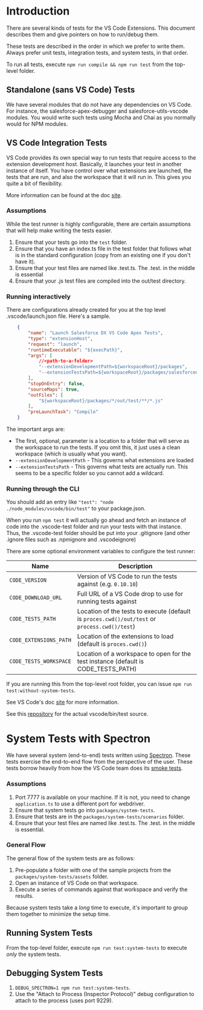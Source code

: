 # Introduction

There are several kinds of tests for the VS Code Extensions. This document
describes them and give pointers on how to run/debug them.

These tests are described in the order in which we prefer to write them. Always
prefer unit tests, integration tests, and system tests, in that order.

To run all tests, execute `npm run compile && npm run test` from the top-level
folder.

## Standalone (sans VS Code) Tests

We have several modules that do not have any dependencies on VS Code. For
instance, the salesforce-apex-debugger and salesforce-utils-vscode modules. You
would write such tests using Mocha and Chai as you normally would for NPM modules.

## VS Code Integration Tests

VS Code provides its own special way to run tests that require access to the
extension development host. Basically, it launches your test in another instance
of itself. You have control over what extensions are launched, the tests that
are run, and also the workspace that it will run in. This gives you quite a bit
of flexibility.

More information can be found at the doc
[site](https://code.visualstudio.com/docs/extensions/testing-extensions).

### Assumptions

While the test runner is highly configurable, there are certain assumptions that
will help make writing the tests easier.

1. Ensure that your tests go into the `test` folder.
1. Ensure that you have an index.ts file in the test folder that follows what is
   in the standard configuration (copy from an existing one if you don't have
   it).
1. Ensure that your test files are named like <something>.test.ts. The .test. in
   the middle is essential
1. Ensure that your .js test files are compiled into the out/test directory.

### Running interactively

There are configurations already created for you at the top level
.vscode/launch.json file. Here's a sample.

```json
    {
        "name": "Launch Salesforce DX VS Code Apex Tests",
        "type": "extensionHost",
        "request": "launch",
        "runtimeExecutable": "${execPath}",
        "args": [
            //<path-to-a-folder>
            "--extensionDevelopmentPath=${workspaceRoot}/packages",
            "--extensionTestsPath=${workspaceRoot}/packages/salesforcedx-vscode-apex/out/test"
        ],
        "stopOnEntry": false,
        "sourceMaps": true,
        "outFiles": [
            "${workspaceRoot}/packages/*/out/test/**/*.js"
        ],
        "preLaunchTask": "Compile"
    }
```

The important args are:
* The first, optional, parameter is a location to a folder that will serve as
  the workspace to run the tests. If you omit this, it just uses a clean
  workspace (which is usually what you want).
* `--extensionDevelopmentPath` - This governs what extensions are loaded
* `--extensionTestsPath` - This governs what tests are actually run. This seems
  to be a specific folder so you cannot add a wildcard.

### Running through the CLI

You should add an entry like `"test": "node ./node_modules/vscode/bin/test"` to
your package.json.

When you run `npm test` it will actually go ahead and fetch an instance of code
into the .vscode-test folder and run your tests with that instance. Thus, the
.vscode-test folder should be put into your .gitignore (and other .ignore files
such as .npmignore and .vscodeignore)

There are some optional environment variables to configure the test runner:

| Name        | Description       |
| ------------|-------------------|
| `CODE_VERSION` | Version of VS Code to run the tests against (e.g. `0.10.10`) |
| `CODE_DOWNLOAD_URL` | Full URL of a VS Code drop to use for running tests against |
| `CODE_TESTS_PATH` | Location of the tests to execute (default is `proces.cwd()/out/test` or `process.cwd()/test`) |
| `CODE_EXTENSIONS_PATH` | Location of the extensions to load (default is `proces.cwd()`) |
| `CODE_TESTS_WORKSPACE` | Location of a workspace to open for the test instance (default is CODE_TESTS_PATH) |

If you are running this from the top-level root folder, you can issue `npm run
test:without-system-tests`. 

See VS Code's doc
[site](https://code.visualstudio.com/docs/extensions/testing-extensions#_running-tests-automatically-on-travis-ci-build-machines)
for more information.

See this
[repository](https://github.com/Microsoft/vscode-extension-vscode/blob/master/bin/test)
for the actual vscode/bin/test source.

# System Tests with Spectron

We have several system (end-to-end) tests written using
[Spectron](https://github.com/electron/spectron). These tests exercise the
end-to-end flow from the perspective of the user. These tests borrow heavily from
how the VS Code team does its [smoke
tests](https://github.com/Microsoft/vscode/issues/25291).

### Assumptions

1. Port 7777 is available on your machine. If it is not, you need to change
   `application.ts` to use a different port for webdriver.
1. Ensure that system tests go into `packages/system-tests`.
1. Ensure that tests are in the `packages/system-tests/scenarios` folder.
1. Ensure that your test files are named like .test.ts. The .test. in the middle is essential.

### General Flow

The general flow of the system tests are as follows:

1. Pre-populate a folder with one of the sample projects from the
   `packages/system-tests/assets` folder.
1. Open an instance of VS Code on that workspace.
1. Execute a series of commands against that workspace and verify the results.

Because system tests take a _long_ time to execute, it's important to group them
together to minimize the setup time.

## Running System Tests

From the top-level folder, execute `npm run test:system-tests` to execute _only_
the system tests.

## Debugging System Tests

1. `DEBUG_SPECTRON=1 npm run test:system-tests`.
1. Use the "Attach to Process (Inspector Protocol)" debug configuration to
   attach to the process (uses port 9229).
